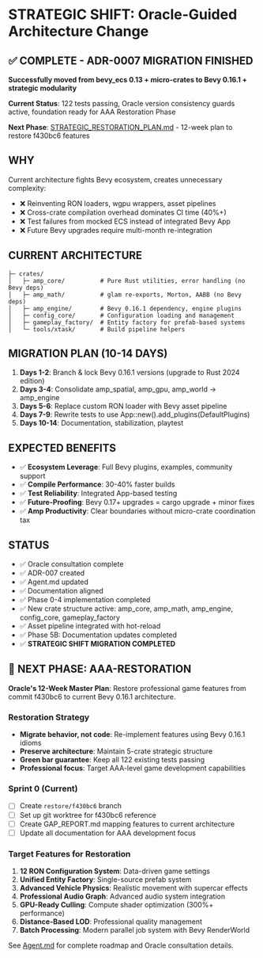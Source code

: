 # STRATEGIC SHIFT: Oracle-Guided Architecture Change

## ✅ COMPLETE - ADR-0007 MIGRATION FINISHED
**Successfully moved from bevy_ecs 0.13 + micro-crates to Bevy 0.16.1 + strategic modularity**

**Current Status**: 122 tests passing, Oracle version consistency guards active, foundation ready for AAA Restoration Phase

**Next Phase**: [STRATEGIC_RESTORATION_PLAN.md](docs/STRATEGIC_RESTORATION_PLAN.md) - 12-week plan to restore f430bc6 features

## WHY
Current architecture fights Bevy ecosystem, creates unnecessary complexity:
- ❌ Reinventing RON loaders, wgpu wrappers, asset pipelines  
- ❌ Cross-crate compilation overhead dominates CI time (40%+)
- ❌ Test failures from mocked ECS instead of integrated Bevy App
- ❌ Future Bevy upgrades require multi-month re-integration

## CURRENT ARCHITECTURE
```
├─ crates/
│   ├─ amp_core/          # Pure Rust utilities, error handling (no Bevy deps)
│   ├─ amp_math/          # glam re-exports, Morton, AABB (no Bevy deps)  
│   ├─ amp_engine/        # Bevy 0.16.1 dependency, engine plugins
│   ├─ config_core/       # Configuration loading and management
│   ├─ gameplay_factory/  # Entity factory for prefab-based systems
│   └─ tools/xtask/       # Build pipeline helpers
```

## MIGRATION PLAN (10-14 DAYS)
1. **Days 1-2**: Branch & lock Bevy 0.16.1 versions (upgrade to Rust 2024 edition)
2. **Days 3-4**: Consolidate amp_spatial, amp_gpu, amp_world → amp_engine  
3. **Days 5-6**: Replace custom RON loader with Bevy asset pipeline
4. **Days 7-9**: Rewrite tests to use App::new().add_plugins(DefaultPlugins)
5. **Days 10-14**: Documentation, stabilization, playtest

## EXPECTED BENEFITS
- ✅ **Ecosystem Leverage**: Full Bevy plugins, examples, community support
- ✅ **Compile Performance**: 30-40% faster builds  
- ✅ **Test Reliability**: Integrated App-based testing
- ✅ **Future-Proofing**: Bevy 0.17+ upgrades = cargo upgrade + minor fixes
- ✅ **Amp Productivity**: Clear boundaries without micro-crate coordination tax

## STATUS
- ✅ Oracle consultation complete
- ✅ ADR-007 created  
- ✅ Agent.md updated
- ✅ Documentation aligned
- ✅ Phase 0-4 implementation completed
- ✅ New crate structure active: amp_core, amp_math, amp_engine, config_core, gameplay_factory
- ✅ Asset pipeline integrated with hot-reload
- ✅ Phase 5B: Documentation updates completed
- ✅ **STRATEGIC SHIFT MIGRATION COMPLETED**

## 🎯 NEXT PHASE: AAA-RESTORATION

**Oracle's 12-Week Master Plan**: Restore professional game features from commit f430bc6 to current Bevy 0.16.1 architecture.

### Restoration Strategy
- **Migrate behavior, not code**: Re-implement features using Bevy 0.16.1 idioms
- **Preserve architecture**: Maintain 5-crate strategic structure
- **Green bar guarantee**: Keep all 122 existing tests passing
- **Professional focus**: Target AAA-level game development capabilities

### Sprint 0 (Current)
- [ ] Create `restore/f430bc6` branch
- [ ] Set up git worktree for f430bc6 reference
- [ ] Create GAP_REPORT.md mapping features to current architecture
- [ ] Update all documentation for AAA development focus

### Target Features for Restoration
1. **12 RON Configuration System**: Data-driven game settings
2. **Unified Entity Factory**: Single-source prefab system
3. **Advanced Vehicle Physics**: Realistic movement with supercar effects
4. **Professional Audio Graph**: Advanced audio system integration
5. **GPU-Ready Culling**: Compute shader optimization (300%+ performance)
6. **Distance-Based LOD**: Professional quality management
7. **Batch Processing**: Modern parallel job system with Bevy RenderWorld

See [Agent.md](Agent.md) for complete roadmap and Oracle consultation details.
